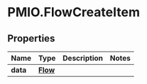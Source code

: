 # PMIO.FlowCreateItem

## Properties
Name | Type | Description | Notes
------------ | ------------- | ------------- | -------------
**data** | [**Flow**](Flow.md) |  | 


